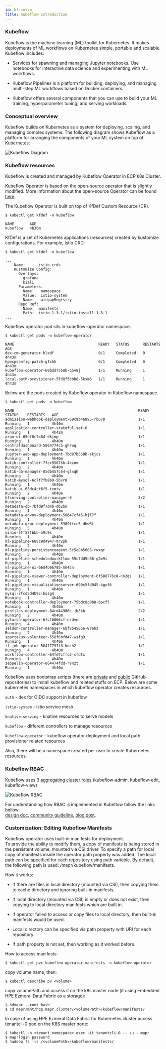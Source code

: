```yaml
---
id: kf-intro
title: Kubeflow Introduction
---
```


### Kubeflow
Kubeflow is the machine learning (ML) toolkit for Kubernetes. It makes deployments of ML workflows on Kubernetes simple, portable and scalable.
Kubeflow includes:

 - Services for spawning and managing Jupyter notebooks. Use notebooks for interactive data science and experimenting with ML workflows.

 - Kubeflow Pipelines is a platform for building, deploying, and managing multi-step ML workflows based on Docker containers.

 - Kubeflow offers several components that you can use to build your ML training, hyperparameter tuning, and serving workloads.

### Conceptual overview

Kubeflow builds on Kubernetes as a system for deploying, scaling, and managing complex systems. The following diagram shows Kubeflow as a platform for arranging the components of your ML system on top of Kubernetes:

![Kubeflow Diagram](kf-diagram.png)

### Kubeflow resources

Kubeflow is created and managed by Kubeflow Operator in ECP k8s Cluster.

Kubeflow Operator is based on the [open-source operator](https://github.com/kubeflow/kfctl/blob/master/operator.md) that is slightly modified. 
More information about the open-source Operator can be found [here](https://docs.google.com/document/d/1vNBZOM-gDMpwTbhx0EDU6lDpyUjc7vhT3bdOWWCRjdk/edit).

The Kubeflow Operator is built on top of KfDef Custom Resource (CR). 

```
$ kubectl get kfdef -n kubeflow

NAME       AGE
kubeflow   4h36m
```

KfDef is a set of Kubernetes applications (resources) created by kustomize configurations. For example, Istio CRD:

```
$ kubectl get kfdef -n kubeflow

...
    Name:      istio-crds
    Kustomize Config:
      Overlays:
        grafana
        kiali
      Parameters:
        Name:   namespace
        Value:  istio-system
        Name:   airgapRegistry
      Repo Ref:
        Name:  manifests
        Path:  istio-1-3-1/istio-install-1-3-1
...
```

Kubeflow operator pod sits in kubeflow-operator namespace.

```
$ kubectl get pods -n kubeflow-operator

NAME                                      READY   STATUS      RESTARTS   AGE
dex-cm-generator-hlxdf                    0/1     Completed   0          4h43m
hpecpconfig-patch-gfxhh                   0/1     Completed   0          4h43m
kubeflow-operator-68bdd75b8b-q5v8j        1/1     Running     1          4h43m
local-path-provisioner-5fd8f5bbb8-5ksm6   1/1     Running     1          4h43m
```

Below are the pods created by Kubeflow operator in Kubeflow namespace.

```
$ kubectl get pods -n kubeflow

NAME                                                        READY   STATUS    RESTARTS   AGE
admission-webhook-deployment-69c9b46895-rb678               1/1     Running   1          4h40m
application-controller-stateful-set-0                       1/1     Running   1          4h42m
argo-ui-65df8c7c84-dkjmp                                    1/1     Running   1          4h40m
centraldashboard-5864774c5-ghrwq                            1/1     Running   1          4h40m
jupyter-web-app-deployment-7bd87b558b-zkjcs                 1/1     Running   1          4h40m
katib-controller-7fcc95676b-4kznm                           1/1     Running   2          4h40m
katib-db-manager-85db457c64-glxqh                           1/1     Running   2          4h40m
katib-mysql-6c7f7fb869-5bvr8                                1/1     Running   1          4h40m
katib-ui-65dc4cf6f5-tvmtv                                   1/1     Running   2          4h40m
kfserving-controller-manager-0                              2/2     Running   2          4h40m
metadata-db-7bfd9f7d4b-db2bn                                1/1     Running   1          4h40m
metadata-envoy-deployment-56647cf45-hjl7f                   1/1     Running   1          4h40m
metadata-grpc-deployment-5989ffcc5-dhw6t                    1/1     Running   5          4h40m
minio-5ff57fbbb-m9c9s                                       1/1     Running   1          4h40m
ml-pipeline-688c9d4947-mr2pb                                1/1     Running   2          4h40m
ml-pipeline-persistenceagent-5c5c8b5686-rwxqr               1/1     Running   5          4h40m
ml-pipeline-scheduledworkflow-55c7dd5c86-g2m9s              1/1     Running   1          4h40m
ml-pipeline-ui-66d4b66785-hh45n                             1/1     Running   1          4h40m
ml-pipeline-viewer-controller-deployment-6f588776c8-nb2qs   1/1     Running   1          4h40m
ml-pipeline-visualizationserver-699c5fd945-4gxf6            1/1     Running   1          4h40m
mysql-7fcd5d4b9c-bqsg4                                      1/1     Running   1          4h40m
notebook-controller-deployment-75bdc8c9b8-6pcf7             1/1     Running   1          4h40m
profiles-deployment-84cd44986c-jb8kb                        2/2     Running   2          4h40m
pytorch-operator-6fcf6866cf-nrdvn                           1/1     Running   4          4h40m
seldon-controller-manager-6bf8b45656-8r6hz                  1/1     Running   2          4h40m
spartakus-volunteer-558f8bfd47-wsfg9                        1/1     Running   1          4h40m
tf-job-operator-58477797f8-hnch2                            1/1     Running   4          4h40m
workflow-controller-64fd7cffc5-sfdtx                        1/1     Running   1          4h40m
zeppelin-operator-864474fdd-r9nzt                           1/1     Running   1          4h40m
```

Kubeflow uses bootstrap scripts (there are [private](https://github.com/mapr/private-kfctl/tree/v1.2.0-branch-mapr-5.3.0) and [public](https://github.com/HPEEzmeral/kubeflow) GitHub repositories) to install kubeflow and related stuffs on ECP. Below are some kubernetes namespaces in which kubeflow operator creates resources.

`auth` - dex for OIDC support in kubeflow

`istio-system` - istio service mesh

`knative-serving` - knative resources to serve models

`kubeflow` - different controllers to manage resources

`kubeflow-operator` - kubeflow operator deployment and local path provisioner related resources

Also, there will be a namespace created per user to create Kubernetes resources.

### Kubeflow RBAC 

Kubeflow uses 3 [aggregating cluster roles](https://kubernetes.io/docs/reference/access-authn-authz/rbac/#aggregated-clusterroles) (kubeflow-admin, kubeflow-edit, kubeflow-view) 

![Kubeflow RBAC](RBAC.png)

For understanding how RBAC is implemented in Kubeflow follow the links bellow:  
[design doc](https://docs.google.com/document/d/11Xi-I2OqJvUuy_Zg0NskMF9GmworRDJhlu68poDgK5c/edit?pli=1#heading=h.anwlhplaqdmg), [community guideline](https://github.com/yanniszark/kubeflow-community/blob/feature-auth-guideline/guidelines/auth.md), [blog post](https://medium.com/kubeflow/enabling-kubeflow-with-enterprise-grade-auth-for-on-premise-deployments-ae7dd13a69e5). 

### Customization: Editing Kubeflow Manifests 

Kubeflow operator uses built-in manifests for deployment.  
To provide the ability to modify them, a copy of manifests is being stored in the persistent volume, mounted via CSI driver. 
To specify a path for local copy of manifests inside the operator path property was added. 
The local path can be specified for each repository using path variable. By default, the following path is used: /mapr/kubeflow/manifests. 

How it works: 

- If there are files in local directory (mounted via CSI), then copying them to cache directory and ignoring built-in manifests. 

- If local directory (mounted via CSI) is empty or does not exist, then copying to local directory manifests which are built in. 

- If operator failed to access or copy files to local directory, then built-in manifests would be used. 

- Local directory can be specified via path property with URI for each repository. 

- If path property is not set, then working as it worked before. 

How to access manifests: 

`$ kubectl get pvc kubeflow-operator-manifests -n kubeflow-operator`

copy volume name, then: 

`$ kubectl describe pv <volume>`  

copy volumePath and access it on the k8s master node (if using Embedded HPE Ezmeral Data Fabric as a storage): 

```
$ bdmapr --root bash
$ cd mapr/mnt/hcp.mapr.cluster/<volumePath>/kubeflow/manifests/
```

In case of using HPE Ezmeral Data Fabric for Kubernetes cluster access tenantcli-0 pod on the K8S master node: 

```
$ kubectl -n <tenant_namespace> exec -it tenantcli-0 -- su - mapr
$ maprlogin password
$ hadoop fs -ls /<volumePath>/kubeflow/manifests/
```
